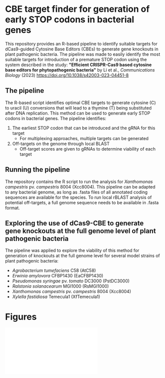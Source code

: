 # CBE target finder for generation of early STOP codons in bacterial genes
This repository provides an R-based pipeline to identify suitable targets for dCas9-guided Cytosine Base Editors (CBEs) to generate gene knockouts in plant pathogenic bacteria. The pipeline was made to easily identify the most suitable targets for introduction of a premature STOP codon using the system described in the study: **"Efficient CRISPR-Cas9 based cytosine base editors  for phytopathogenic bacteria"** by Li et al., *Communications Biology* (2023) https://doi.org/10.1038/s42003-023-04451-8

## The pipeline

The R-based script identifies optimal CBE targets to generate cytosine (C) to uracil (U) conversions that will lead to a thymine (T) being substituted after DNA replication. This method can be used to generate early STOP codons in bacterial genes. The pipeline identifies:

1. The earliest STOP codon that can be introduced and the gRNA for this target
   - For multiplexing approaches, multiple targets can be generated
2. Off-targets on the genome through local BLAST
   - Off-target scores are given to gRNAs to determine viability of each target
  
## Running the pipeline

The repository contains the R script to run the analysis for *Xanthomonas campestris* pv. *campestris* 8004 (Xcc8004). This pipeline can be adapted to any bacterial genome, as long as .fasta files of all annotated coding sequences are available for the species. To run local rBLAST analysis of potential off-targets, a full genome sequence needs to be available in .fasta format.
  
## Exploring the use of dCas9-CBE to generate gene knockouts at the full genome level of plant pathogenic bacteria

The pipeline was applied to explore the viability of this method for generation of knockouts at the full genome level for several model strains of plant pathogenic bacteria:

- *Agrobacterium tumefaciens* C58 (AtC58)
- *Erwinia amylovora* CFBP1430 (EaCFBP1430)
- *Pseudomonas syringae* pv. *tomato* DC3000 (PstDC3000)
- *Ralstonia solanacearum* MGI1000 (RsMGI1000)
- *Xanthomonas campestris* pv. *campestris* 8004 (Xcc8004)
- *Xylella fastidiosa* Temecula1 (XfTemecula1)

# Figures

![Analysis of suitable targets within genes in six phytopathogenic bacterial species](/figures/CBE_figure1.pdf?raw=true "figures")




